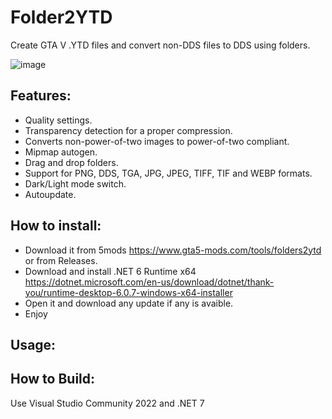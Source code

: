 # Folder2YTD

Create GTA V .YTD files and convert non-DDS files to DDS using folders.

![image](https://user-images.githubusercontent.com/20731612/194188836-075a3d1f-104d-4abb-8651-41297bb2e7ae.png)


## Features:
- Quality settings.
- Transparency detection for a proper compression.
- Converts non-power-of-two images to power-of-two compliant.
- Mipmap autogen.
- Drag and drop folders.
- Support for PNG, DDS, TGA, JPG, JPEG, TIFF, TIF and WEBP formats.
- Dark/Light mode switch.
- Autoupdate.


## How to install:

- Download it from 5mods https://www.gta5-mods.com/tools/folders2ytd or from Releases.
- Download and install .NET 6 Runtime x64 https://dotnet.microsoft.com/en-us/download/dotnet/thank-you/runtime-desktop-6.0.7-windows-x64-installer
- Open it and download any update if any is avaible.
- Enjoy

## Usage:




## How to Build:
Use Visual Studio Community 2022 and .NET 7
